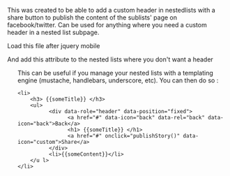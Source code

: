 This was created to be able to add a custom header in nestedlists with a share button to publish the content of the sublists' page on facebook/twitter. Can be used for anything where you need a custom header in a nested list subpage.



Load this file after jquery mobile

<script src="http://code.jquery.com/mobile/1.2.0/jquery.mobile-1.2.0.min.js"></script>
<script src="javascript/jquery.mobile.nested-listview-noheaders.js"></script>



And add this attribute to the nested lists where you don't want a header

<ul data-role="listview" data-noheaders="true">



This can be useful if you manage your nested lists with a templating engine (mustache, handlebars, underscore, etc).
You can then do so : 

	<li>
        <h3> {{someTitle}} </h3>
        <ul>
              <div data-role="header" data-position="fixed">
                    <a href="#" data-icon="back" data-rel="back" data-icon="back">Back</a>
					<h1> {{someTitle}} </h1> 
					<a href="#" onclick="publishStory()" data-icon="custom">Share</a>
              </div>
              <li>{{someContent}}</li>
        </u l>
    </li>
